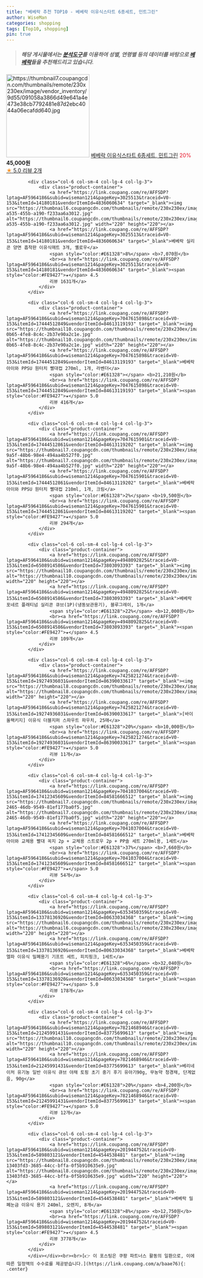 ```yaml
---
title: "베베락 추천 TOP10 - 베베락 이유식스타트 6종세트, 민트그린"
author: WiseMan
categories: shopping
tags: [Top10, shopping]
pin: true
---
```


> ##### 해당 게시물에서는 [**분석도구**](https://itemscout.io/)를 이용하여 **성별**, **연령별** 등의 데이터를 바탕으로 [**베베락**](https://link.coupang.com/a/baae76)들을 추천해드리고 있습니다.
<div class="container"><div class="row">
            <div class="col-6 col-sm-4 col-lg-4 col-lg-3">
                <div class="product-container">
                    <a href="https://link.coupang.com/re/AFFSDP?lptag=AF5964186&subid=wiseman1214&pageKey=7214136855&traceid=V0-153&itemId=18264925430&vendorItemId=85411340443" target="_blank"><img src="https://thumbnail7.coupangcdn.com/thumbnails/remote/230x230ex/image/vendor_inventory/9d55/091058a3866d49e641a4e473e38cb7792481e87d2ebc4044a06ecafdd640.jpg" alt="https://thumbnail7.coupangcdn.com/thumbnails/remote/230x230ex/image/vendor_inventory/9d55/091058a3866d49e641a4e473e38cb7792481e87d2ebc4044a06ecafdd640.jpg" width="220" height="220"></a>
                    <a href="https://link.coupang.com/re/AFFSDP?lptag=AF5964186&subid=wiseman1214&pageKey=7214136855&traceid=V0-153&itemId=18264925430&vendorItemId=85411340443" target="_blank">베베락 이유식스타트 6종세트, 민트그린</a>
                    <span style="color:#E61328">20%</span> <b>45,000원</b>
                    <br><a href="https://link.coupang.com/re/AFFSDP?lptag=AF5964186&subid=wiseman1214&pageKey=7214136855&traceid=V0-153&itemId=18264925430&vendorItemId=85411340443" target="_blank"><span style="color:#FE9427">★</span> 5.0
                    리뷰 2개</a>
                </div>
            </div>
            
            <div class="col-6 col-sm-4 col-lg-4 col-lg-3">
                <div class="product-container">
                    <a href="https://link.coupang.com/re/AFFSDP?lptag=AF5964186&subid=wiseman1214&pageKey=3025513&traceid=V0-153&itemId=14180181&vendorItemId=4836060634" target="_blank"><img src="https://thumbnail6.coupangcdn.com/thumbnails/remote/230x230ex/image/retail/images/2016/04/27/21/1/22308c34-a535-455b-a190-f233aa6a3012.jpg" alt="https://thumbnail6.coupangcdn.com/thumbnails/remote/230x230ex/image/retail/images/2016/04/27/21/1/22308c34-a535-455b-a190-f233aa6a3012.jpg" width="220" height="220"></a>
                    <a href="https://link.coupang.com/re/AFFSDP?lptag=AF5964186&subid=wiseman1214&pageKey=3025513&traceid=V0-153&itemId=14180181&vendorItemId=4836060634" target="_blank">베베락 실리콘 양면 흡착판 이유식매트 3개, 옐로우</a>
                    <span style="color:#E61328">8%</span> <b>7,070원</b>
                    <br><a href="https://link.coupang.com/re/AFFSDP?lptag=AF5964186&subid=wiseman1214&pageKey=3025513&traceid=V0-153&itemId=14180181&vendorItemId=4836060634" target="_blank"><span style="color:#FE9427">★</span> 4.5
                    리뷰 1631개</a>
                </div>
            </div>
            
            <div class="col-6 col-sm-4 col-lg-4 col-lg-3">
                <div class="product-container">
                    <a href="https://link.coupang.com/re/AFFSDP?lptag=AF5964186&subid=wiseman1214&pageKey=7047615898&traceid=V0-153&itemId=17444512849&vendorItemId=84613119193" target="_blank"><img src="https://thumbnail10.coupangcdn.com/thumbnails/remote/230x230ex/image/retail/images/2023/01/06/11/1/b3a5eebe-0b65-4fe8-8c4c-2b37e90a2c1e.jpg" alt="https://thumbnail10.coupangcdn.com/thumbnails/remote/230x230ex/image/retail/images/2023/01/06/11/1/b3a5eebe-0b65-4fe8-8c4c-2b37e90a2c1e.jpg" width="220" height="220"></a>
                    <a href="https://link.coupang.com/re/AFFSDP?lptag=AF5964186&subid=wiseman1214&pageKey=7047615898&traceid=V0-153&itemId=17444512849&vendorItemId=84613119193" target="_blank">베베락 아이와 PPSU 원터치 빨대컵 270ml, 1개, 라벤더</a>
                    <span style="color:#E61328"></span> <b>21,210원</b>
                    <br><a href="https://link.coupang.com/re/AFFSDP?lptag=AF5964186&subid=wiseman1214&pageKey=7047615898&traceid=V0-153&itemId=17444512849&vendorItemId=84613119193" target="_blank"><span style="color:#FE9427">★</span> 5.0
                    리뷰 416개</a>
                </div>
            </div>
            
            <div class="col-6 col-sm-4 col-lg-4 col-lg-3">
                <div class="product-container">
                    <a href="https://link.coupang.com/re/AFFSDP?lptag=AF5964186&subid=wiseman1214&pageKey=7047615901&traceid=V0-153&itemId=17444512861&vendorItemId=84613119202" target="_blank"><img src="https://thumbnail7.coupangcdn.com/thumbnails/remote/230x230ex/image/retail/images/2023/01/06/11/1/2c1ad7ee-9a5f-48b6-98e4-494aa4b527f0.jpg" alt="https://thumbnail7.coupangcdn.com/thumbnails/remote/230x230ex/image/retail/images/2023/01/06/11/1/2c1ad7ee-9a5f-48b6-98e4-494aa4b527f0.jpg" width="220" height="220"></a>
                    <a href="https://link.coupang.com/re/AFFSDP?lptag=AF5964186&subid=wiseman1214&pageKey=7047615901&traceid=V0-153&itemId=17444512861&vendorItemId=84613119202" target="_blank">베베락 아이와 PPSU 원터치 빨대컵 210ml, 1개, 크림</a>
                    <span style="color:#E61328">2%</span> <b>19,500원</b>
                    <br><a href="https://link.coupang.com/re/AFFSDP?lptag=AF5964186&subid=wiseman1214&pageKey=7047615901&traceid=V0-153&itemId=17444512861&vendorItemId=84613119202" target="_blank"><span style="color:#FE9427">★</span> 5.0
                    리뷰 294개</a>
                </div>
            </div>
            
            <div class="col-6 col-sm-4 col-lg-4 col-lg-3">
                <div class="product-container">
                    <a href="https://link.coupang.com/re/AFFSDP?lptag=AF5964186&subid=wiseman1214&pageKey=4948092825&traceid=V0-153&itemId=6508914586&vendorItemId=73803093393" target="_blank"><img src="https://thumbnail10.coupangcdn.com/thumbnails/remote/230x230ex/image/vendor_inventory/b2f4/c07f2992547cdde446a596ea088e3787997ca9205cc2b08af6200475e32b.jpg" alt="https://thumbnail10.coupangcdn.com/thumbnails/remote/230x230ex/image/vendor_inventory/b2f4/c07f2992547cdde446a596ea088e3787997ca9205cc2b08af6200475e32b.jpg" width="220" height="220"></a>
                    <a href="https://link.coupang.com/re/AFFSDP?lptag=AF5964186&subid=wiseman1214&pageKey=4948092825&traceid=V0-153&itemId=6508914586&vendorItemId=73803093393" target="_blank">베베락 포네르 플래티넘 실리콘 큐브(1P)(냉동보관용기), 블루그레이, 1개</a>
                    <span style="color:#E61328">22%</span> <b>12,000원</b>
                    <br><a href="https://link.coupang.com/re/AFFSDP?lptag=AF5964186&subid=wiseman1214&pageKey=4948092825&traceid=V0-153&itemId=6508914586&vendorItemId=73803093393" target="_blank"><span style="color:#FE9427">★</span> 4.5
                    리뷰 109개</a>
                </div>
            </div>
            
            <div class="col-6 col-sm-4 col-lg-4 col-lg-3">
                <div class="product-container">
                    <a href="https://link.coupang.com/re/AFFSDP?lptag=AF5964186&subid=wiseman1214&pageKey=7425821274&traceid=V0-153&itemId=19274936031&vendorItemId=86390033617" target="_blank"><img src="https://thumbnail8.coupangcdn.com/thumbnails/remote/230x230ex/image/vendor_inventory/0497/9cc7fed60bda91040528507e4b0a7a91064ee7f28a555da2069d6dc1f24a.jpg" alt="https://thumbnail8.coupangcdn.com/thumbnails/remote/230x230ex/image/vendor_inventory/0497/9cc7fed60bda91040528507e4b0a7a91064ee7f28a555da2069d6dc1f24a.jpg" width="220" height="220"></a>
                    <a href="https://link.coupang.com/re/AFFSDP?lptag=AF5964186&subid=wiseman1214&pageKey=7425821274&traceid=V0-153&itemId=19274936031&vendorItemId=86390033617" target="_blank">[바이올팩키지] 이유식 더블지퍼 스파우트 파우치, 25매</a>
                    <span style="color:#E61328">20%</span> <b>10,000원</b>
                    <br><a href="https://link.coupang.com/re/AFFSDP?lptag=AF5964186&subid=wiseman1214&pageKey=7425821274&traceid=V0-153&itemId=19274936031&vendorItemId=86390033617" target="_blank"><span style="color:#FE9427">★</span> 5.0
                    리뷰 11개</a>
                </div>
            </div>
            
            <div class="col-6 col-sm-4 col-lg-4 col-lg-3">
                <div class="product-container">
                    <a href="https://link.coupang.com/re/AFFSDP?lptag=AF5964186&subid=wiseman1214&pageKey=7041037004&traceid=V0-153&itemId=17412345609&vendorItemId=84581666512" target="_blank"><img src="https://thumbnail7.coupangcdn.com/thumbnails/remote/230x230ex/image/retail/images/2023/01/03/14/1/8e765844-2465-46db-9549-81ef177ba0f5.jpg" alt="https://thumbnail7.coupangcdn.com/thumbnails/remote/230x230ex/image/retail/images/2023/01/03/14/1/8e765844-2465-46db-9549-81ef177ba0f5.jpg" width="220" height="220"></a>
                    <a href="https://link.coupang.com/re/AFFSDP?lptag=AF5964186&subid=wiseman1214&pageKey=7041037004&traceid=V0-153&itemId=17412345609&vendorItemId=84581666512" target="_blank">베베락 아이와 교체용 빨대 꼭지 2p + 교체용 스트로우 2p + PP솔 세트 270ml용, 1세트</a>
                    <span style="color:#E61328">37%</span> <b>7,660원</b>
                    <br><a href="https://link.coupang.com/re/AFFSDP?lptag=AF5964186&subid=wiseman1214&pageKey=7041037004&traceid=V0-153&itemId=17412345609&vendorItemId=84581666512" target="_blank"><span style="color:#FE9427">★</span> 5.0
                    리뷰 54개</a>
                </div>
            </div>
            
            <div class="col-6 col-sm-4 col-lg-4 col-lg-3">
                <div class="product-container">
                    <a href="https://link.coupang.com/re/AFFSDP?lptag=AF5964186&subid=wiseman1214&pageKey=6353450359&traceid=V0-153&itemId=13378136920&vendorItemId=80633034368" target="_blank"><img src="https://thumbnail6.coupangcdn.com/thumbnails/remote/230x230ex/image/rs_quotation_api/ixq2w6ff/f72333a03cd44889a179f62bcfe956e7.jpg" alt="https://thumbnail6.coupangcdn.com/thumbnails/remote/230x230ex/image/rs_quotation_api/ixq2w6ff/f72333a03cd44889a179f62bcfe956e7.jpg" width="220" height="220"></a>
                    <a href="https://link.coupang.com/re/AFFSDP?lptag=AF5964186&subid=wiseman1214&pageKey=6353450359&traceid=V0-153&itemId=13378136920&vendorItemId=80633034368" target="_blank">베베락 엘파 이유식 밀폐용기 기프트 세트, 피치핑크, 1세트</a>
                    <span style="color:#E61328">6%</span> <b>32,040원</b>
                    <br><a href="https://link.coupang.com/re/AFFSDP?lptag=AF5964186&subid=wiseman1214&pageKey=6353450359&traceid=V0-153&itemId=13378136920&vendorItemId=80633034368" target="_blank"><span style="color:#FE9427">★</span> 5.0
                    리뷰 178개</a>
                </div>
            </div>
            
            <div class="col-6 col-sm-4 col-lg-4 col-lg-3">
                <div class="product-container">
                    <a href="https://link.coupang.com/re/AFFSDP?lptag=AF5964186&subid=wiseman1214&pageKey=7821468946&traceid=V0-153&itemId=21245991431&vendorItemId=83775699613" target="_blank"><img src="https://thumbnail10.coupangcdn.com/thumbnails/remote/230x230ex/image/vendor_inventory/db6b/8caa249b42ea4b2864213faf9c5f9f30038b612418419a1972d68d436522.jpg" alt="https://thumbnail10.coupangcdn.com/thumbnails/remote/230x230ex/image/vendor_inventory/db6b/8caa249b42ea4b2864213faf9c5f9f30038b612418419a1972d68d436522.jpg" width="220" height="220"></a>
                    <a href="https://link.coupang.com/re/AFFSDP?lptag=AF5964186&subid=wiseman1214&pageKey=7821468946&traceid=V0-153&itemId=21245991431&vendorItemId=83775699613" target="_blank">베리네이처 유기농 일반 이유식 큐브 야채 토핑 초기 중기 후기 유아기90g, 무농약 청경채, 단계없음, 90g</a>
                    <span style="color:#E61328">20%</span> <b>4,200원</b>
                    <br><a href="https://link.coupang.com/re/AFFSDP?lptag=AF5964186&subid=wiseman1214&pageKey=7821468946&traceid=V0-153&itemId=21245991431&vendorItemId=83775699613" target="_blank"><span style="color:#FE9427">★</span> 5.0
                    리뷰 12개</a>
                </div>
            </div>
            
            <div class="col-6 col-sm-4 col-lg-4 col-lg-3">
                <div class="product-container">
                    <a href="https://link.coupang.com/re/AFFSDP?lptag=AF5964186&subid=wiseman1214&pageKey=201944752&traceid=V0-153&itemId=589803121&vendorItemId=4544538481" target="_blank"><img src="https://thumbnail8.coupangcdn.com/thumbnails/remote/230x230ex/image/retail/images/349294321119512-13403fd3-3685-44cc-bffa-0f5b910635e9.jpg" alt="https://thumbnail8.coupangcdn.com/thumbnails/remote/230x230ex/image/retail/images/349294321119512-13403fd3-3685-44cc-bffa-0f5b910635e9.jpg" width="220" height="220"></a>
                    <a href="https://link.coupang.com/re/AFFSDP?lptag=AF5964186&subid=wiseman1214&pageKey=201944752&traceid=V0-153&itemId=589803121&vendorItemId=4544538481" target="_blank">베베락 밀폐눈금 이유식 용기 240ml, 오렌지, 8개</a>
                    <span style="color:#E61328">8%</span> <b>12,750원</b>
                    <br><a href="https://link.coupang.com/re/AFFSDP?lptag=AF5964186&subid=wiseman1214&pageKey=201944752&traceid=V0-153&itemId=589803121&vendorItemId=4544538481" target="_blank"><span style="color:#FE9427">★</span> 4.5
                    리뷰 3778개</a>
                </div>
            </div>
            </div></div><br><br>[👉 이 포스팅은 쿠팡 파트너스 활동의 일환으로, 이에 따른 일정액의 수수료를 제공받습니다.](https://link.coupang.com/a/baae76){: .center}